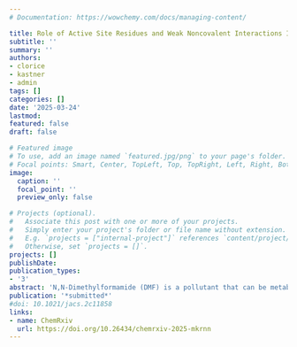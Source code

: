 ```yaml
---
# Documentation: https://wowchemy.com/docs/managing-content/

title: Role of Active Site Residues and Weak Noncovalent Interactions In Substrate Positioning in N,N-Dimethylformamidase
subtitle: ''
summary: ''
authors:
- clorice
- kastner
- admin
tags: []
categories: []
date: '2025-03-24'
lastmod: 
featured: false
draft: false

# Featured image
# To use, add an image named `featured.jpg/png` to your page's folder.
# Focal points: Smart, Center, TopLeft, Top, TopRight, Left, Right, BottomLeft, Bottom, BottomRight.
image:
  caption: ''
  focal_point: ''
  preview_only: false

# Projects (optional).
#   Associate this post with one or more of your projects.
#   Simply enter your project's folder or file name without extension.
#   E.g. `projects = ["internal-project"]` references `content/project/deep-learning/index.md`.
#   Otherwise, set `projects = []`.
projects: []
publishDate: 
publication_types:
- '3'
abstract: 'N,N-Dimethylformamide (DMF) is a pollutant that can be metabolized naturally by DMF-utilizing microorganisms, via the non-heme iron enzyme N,N-dimethylformamidase (DMFase). We investigated the unusual protein fold and Tyr-Tyr-Glu iron coordination sphere of DMFase by performing molecular dynamics simulations and studying DMF binding and substrate positioning. Our docking studies support that the DMF substrate directly coordinates the iron center through its carbonyl group, with Fe-DMF distances consistent with structures of inorganic complexes. DMF binding is predominantly stabilized by weak noncovalent interactions with nearby phenylalanines, which also serve to control access of solvent to the active site based on cavity analysis of crystal structures and MD snapshots. Based on noncovalent interactions sampled in our simulations and sequence conservation, we ascribe roles to active site residues E657, H519, N547, F611, and F693. We perform sequence and structural alignments to identify putative DMFases and active site geometries in protein structures predicted from metagenomic DNA. These analyses suggest common conserved residues amongst putative DMFases and relates them to catalytic function providing guidance for future experimental studies or characterization of new DMFases for DMF bioremediation.'
publication: '*submitted*'
#doi: 10.1021/jacs.2c11858
links:
- name: ChemRxiv
  url: https://doi.org/10.26434/chemrxiv-2025-mkrnn
---
```

